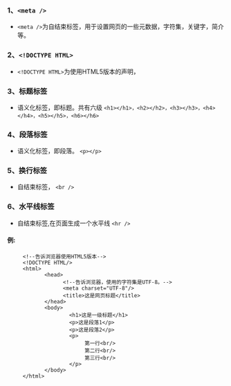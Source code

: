 
### 1、`<meta />`
- `<meta />`为自结束标签，用于设置网页的一些元数据，字符集，关键字，简介等。
### 2、`<!DOCTYPE HTML>`
- `<!DOCTYPE HTML>`为使用HTML5版本的声明，
### 3、标题标签
- 语义化标签，即标题。共有六级
`<h1></h1>，<h2></h2>，<h3></h3>，<h4></h4>，<h5></h5>，<h6></h6>`
### 4、段落标签
- 语义化标签，即段落。
`<p></p>`
### 5、换行标签
- 自结束标签，
`<br />`
### 6、水平线标签
- 自结束标签,在页面生成一个水平线
`<hr />`
#### 例:
```
     <!--告诉浏览器使用HTML5版本-->
     <!DOCTYPE HTML/>
     <html>
            <head>
                  <!--告诉浏览器，使用的字符集是UTF-8。-->
                  <meta charset="UTF-8"/>
                  <title>这是网页标题</title>
            </head>
            <body>
                    <h1>这是一级标题</h1>
                    <p>这是段落1</p>
                    <p>这是段落2</p>
                    <p>
                         第一行<br/>
                         第二行<br/>
                         第三行<br/>
                    </p>
            </body>
     </html>
```
